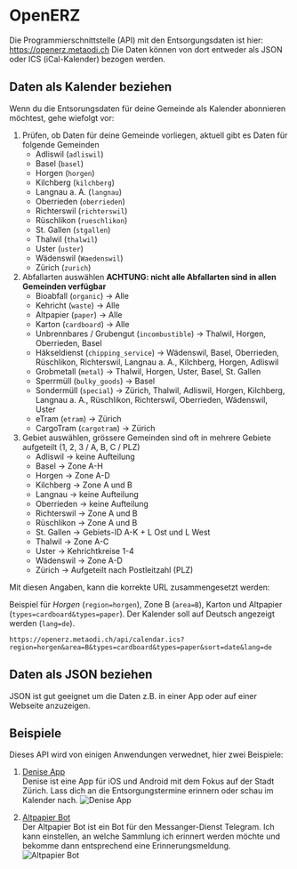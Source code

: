 OpenERZ
=======

Die Programmierschnittstelle (API) mit den Entsorgungsdaten ist hier: https://openerz.metaodi.ch
Die Daten können von dort entweder als JSON oder ICS (iCal-Kalender) bezogen werden.

## Daten als Kalender beziehen

Wenn du die Entsorungsdaten für deine Gemeinde als Kalender abonnieren möchtest, gehe wiefolgt vor:

1. Prüfen, ob Daten für deine Gemeinde vorliegen, aktuell gibt es Daten für folgende Gemeinden
    * Adliswil (`adliswil`)
    * Basel (`basel`)
    * Horgen (`horgen`)
    * Kilchberg (`kilchberg`)
    * Langnau a. A. (`langnau`)
    * Oberrieden (`oberrieden`)
    * Richterswil (`richterswil`)
    * Rüschlikon (`rueschlikon`)
    * St. Gallen (`stgallen`)
    * Thalwil (`thalwil`)
    * Uster (`uster`)
    * Wädenswil (`Waedenswil`)
    * Zürich (`zurich`)
1. Abfallarten auswählen **ACHTUNG: nicht alle Abfallarten sind in allen Gemeinden verfügbar**
    * Bioabfall (`organic`) -> Alle
    * Kehricht (`waste`) -> Alle
    * Altpapier (`paper`) -> Alle
    * Karton (`cardboard`) -> Alle
    * Unbrennbares / Grubengut (`incombustible`) -> Thalwil, Horgen, Oberrieden, Basel
    * Häkseldienst (`chipping_service`) -> Wädenswil, Basel, Oberrieden, Rüschlikon, Richterswil, Langnau a. A., Kilchberg, Horgen, Adliswil
    * Grobmetall (`metal`) -> Thalwil, Horgen, Uster, Basel, St. Gallen
    * Sperrmüll (`bulky_goods`) -> Basel
    * Sondermüll (`special`) -> Zürich, Thalwil, Adliswil, Horgen, Kilchberg, Langnau a. A., Rüschlikon, Richterswil, Oberrieden, Wädenswil, Uster
    * eTram (`etram`) -> Zürich
    * CargoTram (`cargotram`) -> Zürich
1. Gebiet auswählen, grössere Gemeinden sind oft in mehrere Gebiete aufgeteilt (1, 2, 3 / A, B, C / PLZ)
    * Adliswil -> keine Aufteilung
    * Basel -> Zone A-H
    * Horgen -> Zone A-D
    * Kilchberg -> Zone A und B
    * Langnau -> keine Aufteilung
    * Oberrieden -> keine Aufteilung
    * Richterswil -> Zone A und B
    * Rüschlikon -> Zone A und B
    * St. Gallen -> Gebiets-ID A-K + L Ost und L West
    * Thalwil -> Zone A-C
    * Uster -> Kehrichtkreise 1-4
    * Wädenswil -> Zone A-D
    * Zürich -> Aufgeteilt nach Postleitzahl (PLZ)
    
    
 Mit diesen Angaben, kann die korrekte URL zusammengesetzt werden:
 
 Beispiel für *Horgen* (`region=horgen`), Zone B (`area=B`), Karton und Altpapier (`types=cardboard&types=paper`).
 Der Kalender soll auf Deutsch angezeigt werden (`lang=de`).
 
 ```
 https://openerz.metaodi.ch/api/calendar.ics?region=horgen&area=B&types=cardboard&types=paper&sort=date&lang=de
 ```
 
 ## Daten als JSON beziehen
 
 JSON ist gut geeignet um die Daten z.B. in einer App oder auf einer Webseite anzuzeigen. 
 
 ## Beispiele
 
 Dieses API wird von einigen Anwendungen verwednet, hier zwei Beispiele:
 
 1. [Denise App](https://www.stadt-zuerich.ch/portal/de/index/ogd/anwendungen/2022/deniseapp.html)\
    Denise ist eine App für iOS und Android mit dem Fokus auf der Stadt Zürich. Lass dich an die Entsorgungstermine erinnern oder schau im Kalender nach.
    ![Denise App](https://www.stadt-zuerich.ch/content/portal/de/index/ogd/anwendungen/2022/deniseapp/_jcr_content/mainparsys/graphic/image.1752.png/1641206645649.png)
    
 1. [Altpapier Bot](https://www.stadt-zuerich.ch/portal/de/index/ogd/anwendungen/2020/altbapier_bot.html)\
    Der Altpapier Bot ist ein Bot für den Messanger-Dienst Telegram. Ich kann einstellen, an welche Sammlung ich erinnert werden möchte und bekomme dann entsprechend eine Erinnerungsmeldung.
    ![Altpapier Bot](https://www.stadt-zuerich.ch/content/portal/de/index/ogd/anwendungen/2020/altbapier_bot/_jcr_content/mainparsys/graphic_394334147/image.1752.png/1600523018815.png)
